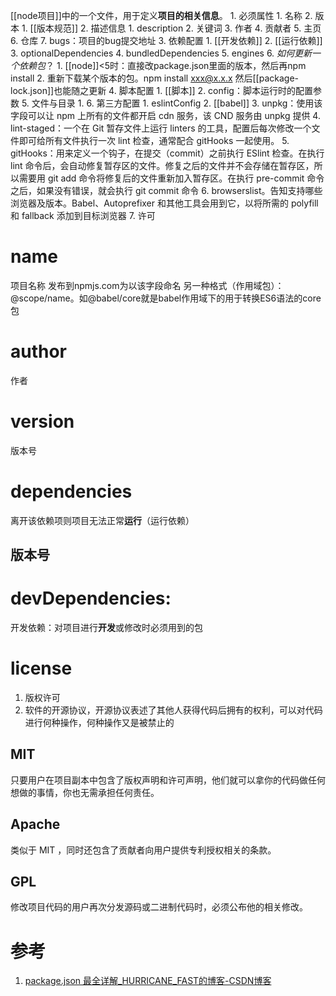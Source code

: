 [[node项目]]中的一个文件，用于定义**项目的相关信息**。
	1. 必须属性
		1. 名称
		2. 版本
			1. [[版本规范]] 
	2. 描述信息
		1. description
		2. 关键词
		3. 作者
		4. 贡献者
		5. 主页
		6. 仓库
		7. bugs：项目的bug提交地址
	3. 依赖配置
		1. [[开发依赖]] 
		2. [[运行依赖]] 
		3. optionalDependencies
		4. bundledDependencies
		5. engines
		6. *如何更新一个依赖包*？
			1. [[node]]<5时：直接改package.json里面的版本，然后再npm install
			2. 重新下载某个版本的包。npm install xxx@x.x.x  然后[[package-lock.json]]也能随之更新
	4. 脚本配置
		1. [[脚本]] 
		2. config：脚本运行时的配置参数
	5. 文件与目录
		1. 
	6. 第三方配置
		1. eslintConfig
		2. [[babel]] 
		3. unpkg：使用该字段可以让 npm 上所有的文件都开启 cdn 服务，该 CND 服务由 unpkg 提供
		4. lint-staged：一个在 Git 暂存文件上运行 linters 的工具，配置后每次修改一个文件即可给所有文件执行一次 lint 检查，通常配合 gitHooks 一起使用。
		5. gitHooks：用来定义一个钩子，在提交（commit）之前执行 ESlint 检查。在执行 lint 命令后，会自动修复暂存区的文件。修复之后的文件并不会存储在暂存区，所以需要用 git add 命令将修复后的文件重新加入暂存区。在执行 pre-commit 命令之后，如果没有错误，就会执行 git commit 命令
		6. browserslist。告知支持哪些浏览器及版本。Babel、Autoprefixer 和其他工具会用到它，以将所需的 polyfill 和 fallback 添加到目标浏览器
	7. 许可
# name
项目名称
发布到npmjs.com为以该字段命名
另一种格式（作用域包）：@scope/name。如@babel/core就是babel作用域下的用于转换ES6语法的core包
# author
作者
# version
版本号

# dependencies
离开该依赖项则项目无法正常**运行**（运行依赖）
## 版本号

# devDependencies:
开发依赖：对项目进行**开发**或修改时必须用到的包
# license
1. 版权许可
2. 软件的开源协议，开源协议表述了其他人获得代码后拥有的权利，可以对代码进行何种操作，何种操作又是被禁止的
## MIT 
只要用户在项目副本中包含了版权声明和许可声明，他们就可以拿你的代码做任何想做的事情，你也无需承担任何责任。
## Apache 
类似于 MIT ，同时还包含了贡献者向用户提供专利授权相关的条款。
## GPL 
修改项目代码的用户再次分发源码或二进制代码时，必须公布他的相关修改。
# 参考
1. [package.json 最全详解\_HURRICANE\_FAST的博客-CSDN博客](https://blog.csdn.net/qq_34703156/article/details/121401990) 